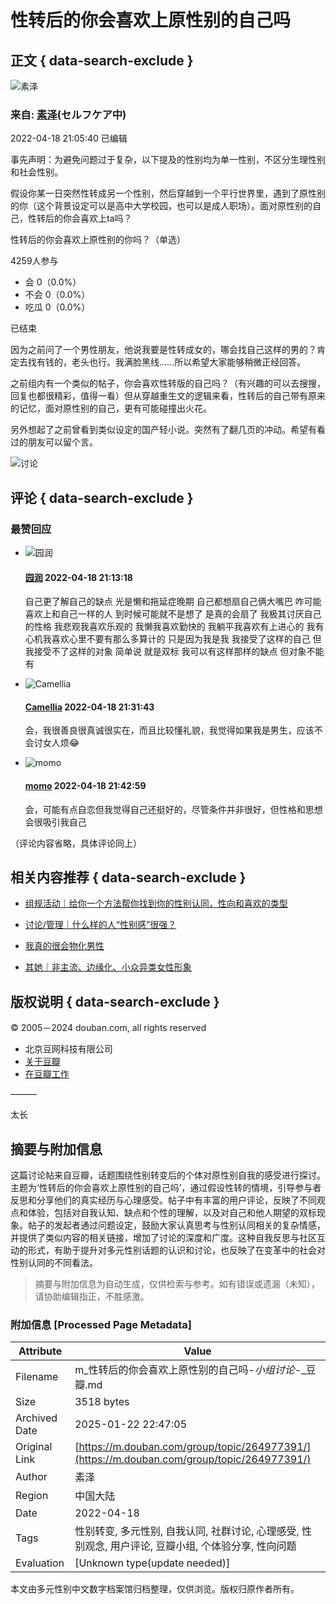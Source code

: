 # 性转后的你会喜欢上原性别的自己吗

## 正文 { data-search-exclude }


![素泽](https://img1.doubanio.com/icon/up59138907-18.jpg)

### 来自: [素泽](https://www.douban.com/people/59138907/)(セルフケア中)

2022-04-18 21:05:40 已编辑

事先声明：为避免问题过于复杂，以下提及的性别均为单一性别，不区分生理性别和社会性别。

假设你某一日突然性转成另一个性别，然后穿越到一个平行世界里，遇到了原性别的你（这个背景设定可以是高中大学校园，也可以是成人职场）。面对原性别的自己，性转后的你会喜欢上ta吗？

性转后的你会喜欢上原性别的你吗？（单选）

4259人参与

- 会 0（0.0%）
- 不会 0（0.0%）
- 吃瓜 0（0.0%）

已结束

因为之前问了一个男性朋友，他说我要是性转成女的，哪会找自己这样的男的？肯定去找有钱的，老头也行。我满脸黑线……所以希望大家能够稍微正经回答。

之前组内有一个类似的帖子，你会喜欢性转版的自己吗？（有兴趣的可以去搜搜，回复也都很精彩，值得一看）但从穿越重生文的逻辑来看，性转后的自己带有原来的记忆，面对原性别的自己，更有可能碰撞出火花。

另外想起了之前曾看到类似设定的国产轻小说。突然有了翻几页的冲动。希望有看过的朋友可以留个言。

![讨论](https://img1.doubanio.com/view/group_topic/l/public/p542543989.webp)

## 评论 { data-search-exclude }

### 最赞回应

- ![园润](https://img9.doubanio.com/icon/up174833452-6.jpg)

  #### [园润](https://www.douban.com/people/174833452/) 2022-04-18 21:13:18

  自己更了解自己的缺点 光是懒和拖延症晚期 自己都想扇自己俩大嘴巴 咋可能喜欢上和自己一样的人 到时候可能就不是想了 是真的会扇了 我极其讨厌自己的性格 我悲观我喜欢乐观的 我懒我喜欢勤快的 我躺平我喜欢有上进心的 我有心机我喜欢心里不要有那么多算计的 只是因为我是我 我接受了这样的自己 但我接受不了这样的对象 简单说 就是双标 我可以有这样那样的缺点 但对象不能有
    
- ![Camellia](https://img1.doubanio.com/icon/up191933817-68.jpg)

  #### [Camellia](https://www.douban.com/people/191933817/) 2022-04-18 21:31:43
  
  会，我很善良很真诚很实在，而且比较懂礼貌，我觉得如果我是男生，应该不会讨女人烦😂
  
- ![momo](https://img3.doubanio.com/icon/up223896132-3.jpg)

  #### [momo](https://www.douban.com/people/223896132/) 2022-04-18 21:42:59
  
  会，可能有点自恋但我觉得自己还挺好的，尽管条件并非很好，但性格和思想会很吸引我自己

（评论内容省略，具体评论同上）

## 相关内容推荐 { data-search-exclude }

- [组规活动｜给你一个方法帮你找到你的性别认同，性向和喜欢的类型](https://www.douban.com/group/topic/260609586/)
  
- [讨论/管理｜什么样的人“性别感”很强？](https://www.douban.com/group/topic/215677054/)

- [我真的很会物化男性](https://www.douban.com/group/topic/274211623/)

- [其她｜非主流、边缘化、小众异类女性形象](https://www.douban.com/group/topic/294560543/)

## 版权说明 { data-search-exclude }

© 2005－2024 douban.com, all rights reserved

- 北京豆网科技有限公司
- [关于豆瓣](https://www.douban.com/about)
- [在豆瓣工作](https://www.douban.com/jobs)
  
———

太长
<!-- tcd_original_link https://m.douban.com/group/topic/264977391/ -->


## 摘要与附加信息

<!-- tcd_abstract -->
这篇讨论帖来自豆瓣，话题围绕性别转变后的个体对原性别自我的感受进行探讨。主题为‘性转后的你会喜欢上原性别的自己吗’，通过假设性转的情境，引导参与者反思和分享他们的真实经历与心理感受。帖子中有丰富的用户评论，反映了不同观点和体验，包括对自我认知、缺点和个性的理解，以及对自己和他人期望的双标现象。帖子的发起者通过问题设定，鼓励大家认真思考与性别认同相关的复杂情感，并提供了类似内容的相关链接，增加了讨论的深度和广度。这种自我反思与社区互动的形式，有助于提升对多元性别话题的认识和讨论，也反映了在变革中的社会对性别认同的不同看法。
<!-- tcd_abstract_end -->

> 摘要与附加信息为自动生成，仅供检索与参考。如有错误或遗漏（未知），请协助编辑指正，不胜感激。

### 附加信息 [Processed Page Metadata]

| Attribute       | Value                                  |
|-----------------|----------------------------------------|
| Filename        | m_性转后的你会喜欢上原性别的自己吗-_小组讨论_-_豆瓣.md                             |
| Size            | 3518 bytes                           |
| Archived Date   | 2025-01-22 22:47:05                             |
| Original Link   | [https://m.douban.com/group/topic/264977391/](https://m.douban.com/group/topic/264977391/)                       |
| Author          | 素泽                               |
| Region          | 中国大陆                               |
| Date            | 2022-04-18                                 |
| Tags            | 性别转变, 多元性别, 自我认同, 社群讨论, 心理感受, 性别观念, 用户评论, 豆瓣小组, 个体验分享, 性向问题                                 |
| Evaluation            | [Unknown type(update needed)]                                 |
<!-- tcd_table_end -->

本文由多元性别中文数字档案馆归档整理，仅供浏览。版权归原作者所有。
